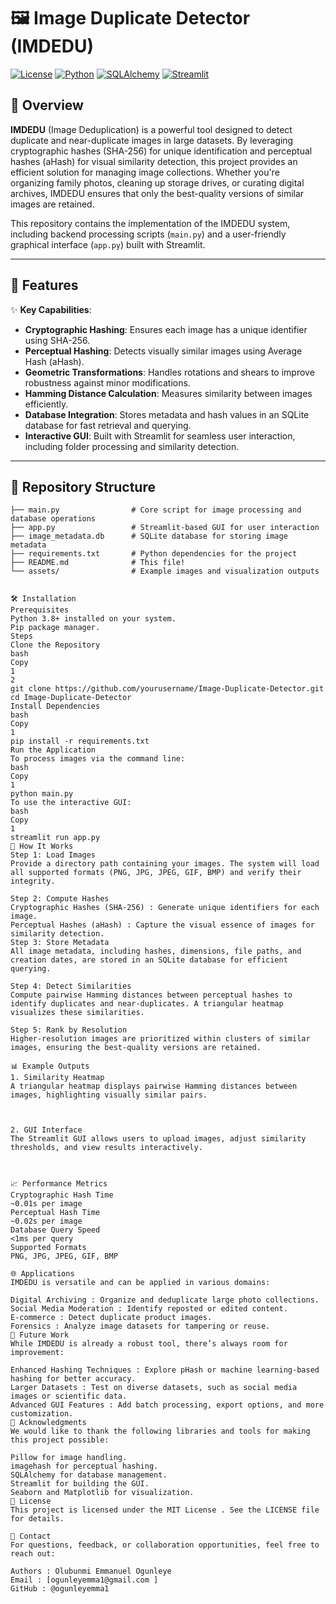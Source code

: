 # 🖼️ Image Duplicate Detector (IMDEDU)

[![License](https://img.shields.io/badge/license-MIT-blue)](LICENSE) [![Python](https://img.shields.io/badge/python-3.8%20%7C%203.9%20%7C%203.10-blue)](https://www.python.org/) [![SQLAlchemy](https://img.shields.io/badge/SQLAlchemy-1.4-green)](https://www.sqlalchemy.org/) [![Streamlit](https://img.shields.io/badge/Streamlit-1.42.0-orange)](https://streamlit.io/)

## 🌟 Overview

**IMDEDU** (Image Deduplication) is a powerful tool designed to detect duplicate and near-duplicate images in large datasets. By leveraging cryptographic hashes (SHA-256) for unique identification and perceptual hashes (aHash) for visual similarity detection, this project provides an efficient solution for managing image collections. Whether you're organizing family photos, cleaning up storage drives, or curating digital archives, IMDEDU ensures that only the best-quality versions of similar images are retained.

This repository contains the implementation of the IMDEDU system, including backend processing scripts (`main.py`) and a user-friendly graphical interface (`app.py`) built with Streamlit.

---

## 🚀 Features

✨ **Key Capabilities**:
- **Cryptographic Hashing**: Ensures each image has a unique identifier using SHA-256.
- **Perceptual Hashing**: Detects visually similar images using Average Hash (aHash).
- **Geometric Transformations**: Handles rotations and shears to improve robustness against minor modifications.
- **Hamming Distance Calculation**: Measures similarity between images efficiently.
- **Database Integration**: Stores metadata and hash values in an SQLite database for fast retrieval and querying.
- **Interactive GUI**: Built with Streamlit for seamless user interaction, including folder processing and similarity detection.

---

## 📂 Repository Structure

```plaintext
├── main.py                # Core script for image processing and database operations
├── app.py                 # Streamlit-based GUI for user interaction
├── image_metadata.db      # SQLite database for storing image metadata
├── requirements.txt       # Python dependencies for the project
├── README.md              # This file!
└── assets/                # Example images and visualization outputs


🛠️ Installation
Prerequisites
Python 3.8+ installed on your system.
Pip package manager.
Steps
Clone the Repository
bash
Copy
1
2
git clone https://github.com/yourusername/Image-Duplicate-Detector.git
cd Image-Duplicate-Detector
Install Dependencies
bash
Copy
1
pip install -r requirements.txt
Run the Application
To process images via the command line:
bash
Copy
1
python main.py
To use the interactive GUI:
bash
Copy
1
streamlit run app.py
🎥 How It Works
Step 1: Load Images
Provide a directory path containing your images. The system will load all supported formats (PNG, JPG, JPEG, GIF, BMP) and verify their integrity.

Step 2: Compute Hashes
Cryptographic Hashes (SHA-256) : Generate unique identifiers for each image.
Perceptual Hashes (aHash) : Capture the visual essence of images for similarity detection.
Step 3: Store Metadata
All image metadata, including hashes, dimensions, file paths, and creation dates, are stored in an SQLite database for efficient querying.

Step 4: Detect Similarities
Compute pairwise Hamming distances between perceptual hashes to identify duplicates and near-duplicates. A triangular heatmap visualizes these similarities.

Step 5: Rank by Resolution
Higher-resolution images are prioritized within clusters of similar images, ensuring the best-quality versions are retained.

📊 Example Outputs
1. Similarity Heatmap
A triangular heatmap displays pairwise Hamming distances between images, highlighting visually similar pairs.



2. GUI Interface
The Streamlit GUI allows users to upload images, adjust similarity thresholds, and view results interactively.



📈 Performance Metrics
Cryptographic Hash Time
~0.01s per image
Perceptual Hash Time
~0.02s per image
Database Query Speed
<1ms per query
Supported Formats
PNG, JPG, JPEG, GIF, BMP

🌐 Applications
IMDEDU is versatile and can be applied in various domains:

Digital Archiving : Organize and deduplicate large photo collections.
Social Media Moderation : Identify reposted or edited content.
E-commerce : Detect duplicate product images.
Forensics : Analyze image datasets for tampering or reuse.
🤝 Future Work
While IMDEDU is already a robust tool, there’s always room for improvement:

Enhanced Hashing Techniques : Explore pHash or machine learning-based hashing for better accuracy.
Larger Datasets : Test on diverse datasets, such as social media images or scientific data.
Advanced GUI Features : Add batch processing, export options, and more customization.
🙏 Acknowledgments
We would like to thank the following libraries and tools for making this project possible:

Pillow for image handling.
imagehash for perceptual hashing.
SQLAlchemy for database management.
Streamlit for building the GUI.
Seaborn and Matplotlib for visualization.
📝 License
This project is licensed under the MIT License . See the LICENSE file for details.

📧 Contact
For questions, feedback, or collaboration opportunities, feel free to reach out:

Authors : Olubunmi Emmanuel Ogunleye
Email : [ogunleyemma1@gmail.com ]
GitHub : @ogunleyemma1
